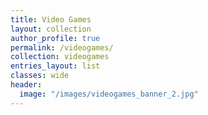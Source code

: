 ```yaml
---
title: Video Games
layout: collection
author_profile: true
permalink: /videogames/
collection: videogames
entries_layout: list
classes: wide
header:
  image: "/images/videogames_banner_2.jpg"
---
```

